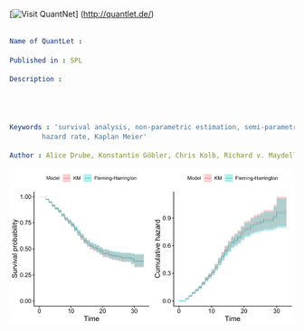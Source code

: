 [<img src="https://github.com/QuantLet/Styleguide-and-FAQ/blob/master/pictures/banner.png" width="888" alt="Visit QuantNet">]
(http://quantlet.de/)



```yaml

Name of QuantLet : 

Published in : SPL

Description : 
	      
              


Keywords : 'survival analysis, non-parametric estimation, semi-parametric estimation,
	    hazard rate, Kaplan Meier'

Author : Alice Drube, Konstantin Göbler, Chris Kolb, Richard v. Maydell

```

![Picture1](ComparisonKM_FH.png)
